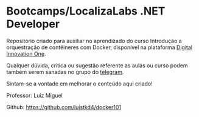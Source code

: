 # Bootcamps/LocalizaLabs .NET Developer

Repositório criado para auxiliar no aprendizado do curso Introdução a orquestração de contêineres com Docker, disponível na plataforma [Digital Innovation One](https://digitalinnovation.one/).

Qualquer dúvida, critica ou sugestão referente as aulas ou curso podem também serem sanadas no grupo do [telegram](https://t.me/joinchat/GzbydxdJZF0ZV-PCxcQdSQ).

Sintam-se a vontade em melhorar o conteúdo aqui criado!

Professor: Luiz Miguel

Github: https://github.com/luistkd4/docker101
